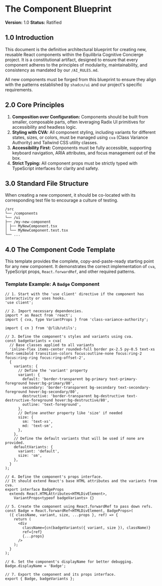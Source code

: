 # The Component Blueprint

**Version:** 1.0
**Status:** Ratified

## 1.0 Introduction

This document is the definitive architectural blueprint for creating new, reusable React components within the Equilibria Cognitive Concierge project. It is a constitutional artifact, designed to ensure that every component adheres to the principles of modularity, maintainability, and consistency as mandated by our `/AI_RULES.md`.

All new components must be forged from this blueprint to ensure they align with the patterns established by `shadcn/ui` and our project's specific requirements.

## 2.0 Core Principles

1.  **Composition over Configuration:** Components should be built from smaller, composable parts, often leveraging Radix UI primitives for accessibility and headless logic.
2.  **Styling with CVA:** All component styling, including variants for different states, sizes, or colors, must be managed using `cva` (Class Variance Authority) and Tailwind CSS utility classes.
3.  **Accessibility First:** Components must be fully accessible, supporting keyboard navigation, ARIA attributes, and focus management out of the box.
4.  **Strict Typing:** All component props must be strictly typed with TypeScript interfaces for clarity and safety.

## 3.0 Standard File Structure

When creating a new component, it should be co-located with its corresponding test file to encourage a culture of testing.

```
/src
└── /components
└── /ui
├── /my-new-component
│ ├── MyNewComponent.tsx
│ └── MyNewComponent.test.tsx
└── ...
```

## 4.0 The Component Code Template

This template provides the complete, copy-and-paste-ready starting point for any new component. It demonstrates the correct implementation of `cva`, TypeScript props, `React.forwardRef`, and other required patterns.

### **Template Example: A `Badge` Component**

```tsx
// 1. Start with the 'use client' directive if the component has interactivity or uses hooks.
'use client';

// 2. Import necessary dependencies.
import * as React from 'react';
import { cva, type VariantProps } from 'class-variance-authority';

import { cn } from '@/lib/utils';

// 3. Define the component's styles and variants using cva.
const badgeVariants = cva(
  // Base classes applied to all variants
  'inline-flex items-center rounded-full border px-2.5 py-0.5 text-xs font-semibold transition-colors focus:outline-none focus:ring-2 focus:ring-ring focus:ring-offset-2',
  {
    variants: {
      // Define the 'variant' property
      variant: {
        default: 'border-transparent bg-primary text-primary-foreground hover:bg-primary/80',
        secondary: 'border-transparent bg-secondary text-secondary-foreground hover:bg-secondary/80',
        destructive: 'border-transparent bg-destructive text-destructive-foreground hover:bg-destructive/80',
        outline: 'text-foreground',
      },
      // Define another property like 'size' if needed
      size: {
        sm: 'text-xs',
        md: 'text-sm',
      },
    },
    // Define the default variants that will be used if none are provided.
    defaultVariants: {
      variant: 'default',
      size: 'sm',
    },
  }
);

// 4. Define the component's props interface.
// It should extend React's base HTML attributes and the variants from cva.
export interface BadgeProps
  extends React.HTMLAttributes<HTMLDivElement>,
    VariantProps<typeof badgeVariants> {}

// 5. Create the component using React.forwardRef to pass down refs.
const Badge = React.forwardRef<HTMLDivElement, BadgeProps>(
  ({ className, variant, size, ...props }, ref) => {
    return (
      <div
        className={cn(badgeVariants({ variant, size }), className)}
        ref={ref}
        {...props}
      />
    );
  }
);

// 6. Set the component's displayName for better debugging.
Badge.displayName = 'Badge';

// 7. Export the component and its props interface.
export { Badge, badgeVariants };